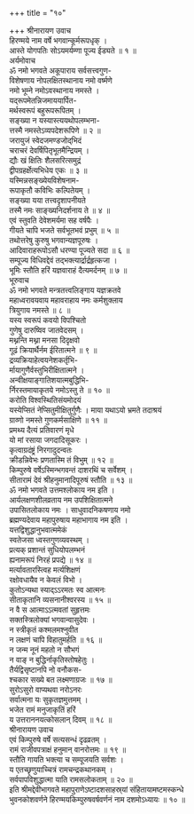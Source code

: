 +++
title = "१०"

+++
श्रीनारायण उवाच  
हिरण्मये नाम वर्षे भगवान्कूर्मरूपधृक् ।  
आस्ते योगपतिः सोऽयमर्यम्णा पूज्य ईड्यते ॥ १ ॥  
अर्यमोवाच  
ॐ नमो भगवते अकूपाराय सर्वसत्त्वगुण-  
विशेषणाय नोपलक्षितस्थानाय नमो वर्ष्मणे  
नमो भूम्ने नमोऽवस्थानाय नमस्ते ।  
यद्‌रूपमेतन्निजमाययार्पित-  
     मर्थस्वरूपं बहुरूपरूपितम् ।  
सङ्ख्या न यस्यास्त्ययथोपलम्भना-  
     त्तस्मै नमस्तेऽव्यपदेशरूपिणे ॥ २ ॥  
जरायुजं स्वेदजमण्डजोद्‌भिदं  
     चराचरं देवर्षिपितृभूतमैन्द्रियम् ।  
द्यौः खं क्षितिः शैलसरित्समुद्रं  
     द्वीपग्रहर्क्षेत्यभिधेय एकः ॥ ३ ॥  
यस्मिन्नसङ्ख्येयविशेषनाम-  
     रूपाकृतौ कविभिः कल्पितेयम् ।  
सङ्ख्या यया तत्त्वदृशापनीयते  
     तस्मै नमः साङ्ख्यनिदर्शनाय ते ॥ ४ ॥  
एवं स्तुवति देवेशमर्यमा सह वर्षपैः ।  
गीयते चापि भजते सर्वभूतभवं प्रभुम् ॥ ५ ॥  
तथोत्तरेषु कुरुषु भगवान्यज्ञपूरुषः ।  
आदिवाराहरूपोऽसौ धरण्या पूज्यते सदा ॥ ६ ॥  
सम्पूज्य विधिवद्देवं तद्भक्त्यार्द्रार्द्रहृत्कजा ।  
भूमिः स्तौति हरिं यज्ञवाराहं दैत्यमर्दनम् ॥ ७ ॥  
भूरुवाच  
ॐ नमो भगवते मन्त्रतत्त्वलिङ्गाय यज्ञक्रतवे  
महाध्वरावयवाय महावराहाय नमः कर्मशुक्लाय  
त्रियुगाय नमस्ते ॥ ८ ॥  
यस्य स्वरूपं कवयो विपश्चितो  
     गुणेषु दारुष्विव जातवेदसम् ।  
मथ्नन्ति मथ्ना मनसा दिदृक्षवो  
     गूढं क्रियार्थैर्नम ईरितात्मने ॥ ९ ॥  
द्रव्यक्रियाहेत्वयनेशकर्तृभि-  
     र्मायागुणैर्वस्तुभिरीक्षितात्मने ।  
अन्वीक्षयाङ्गातिशयात्मबुद्धिभि-  
     र्निरस्तमायाकृतये नमोऽस्तु ते ॥ १० ॥  
करोति विश्वस्थितिसंयमोदयं  
     यस्येप्सितं नेप्सितुमीक्षितुर्गुणैः ।
माया यथाऽयो भ्रमते तदाश्रयं  
     ग्राव्णो नमस्ते गुणकर्मसाक्षिणे ॥ ११ ॥  
प्रमथ्य दैत्यं प्रतिवारणं मृधे  
     यो मां रसाया जगदादिसूकरः ।  
कृत्वाग्रदंष्ट्रं निरगादुदन्वतः  
     क्रीडन्निवेभः प्रणतास्मि तं विभुम् ॥ १२ ॥  
किम्पुरुषे वर्षेऽस्मिन्भगवन्तं दाशरथिं च सर्वेशम् ।  
सीतारामं देवं श्रीहनुमानादिपूरुषं स्तौति ॥ १३ ॥  
ॐ नमो भगवते उत्तमश्लोकाय नम इति ।  
आर्यलक्षणशीलव्रताय नम उपशिक्षितात्मने  
उपासितलोकाय नमः । साधुवादनिकषणाय नमो  
ब्रह्मण्यदेवाय महापुरुषाय महाभागाय नम इति ।  
यत्तद्विशुद्धानुभवात्ममेकं  
     स्वतेजसा ध्वस्तगुणव्यवस्थम् ।  
प्रत्यक् प्रशान्तं सुधियोपलम्भनं  
     ह्यनामरूपं निरहं प्रपद्ये ॥ १४ ॥  
मर्त्यावतारस्त्विह मर्त्यशिक्षणं  
     रक्षोवधायैव न केवलं विभो ।  
कुतोऽन्यथा स्याद्ऽऽरमतः स्व आत्मनः  
     सीताकृतानि व्यसनानीश्वरस्य ॥ १५ ॥  
न वै स आत्माऽऽत्मवतां सुहृत्तमः  
     सक्तस्त्रिलोक्यां भगवान्वासुदेवः ।  
न स्त्रीकृतं कश्मलमश्नुवीत  
     न लक्षणं चापि विहातुमर्हति ॥ १६ ॥  
न जन्म नूनं महतो न सौभगं  
     न वाङ् न बुद्धिर्नाकृतिस्तोषहेतुः ।  
तैर्यद्विसृष्टानपि नो वनौकस-  
     श्चकार सख्ये बत लक्ष्मणाग्रजः ॥ १७ ॥  
सुरोऽसुरो वाप्यथवा नरोऽनरः  
     सर्वात्मना यः सुकृतज्ञमुत्तमम् ।  
भजेत रामं मनुजाकृतिं हरिं  
     य उत्तराननयत्कोसलान् दिवम् ॥ १८ ॥  
श्रीनारायण उवाच  
एवं किम्पुरुषे वर्षे सत्यसन्धं दृढव्रतम् ।  
रामं राजीवपत्राक्षं हनुमान् वानरोत्तमः ॥ १९ ॥  
स्तौति गायति भक्त्या च सम्पूजयति सर्वशः ।  
य एतच्छृणुयाच्चित्रं रामचन्द्रकथानकम् ।  
सर्वपापविशुद्धात्मा याति रामसलोकताम् ॥ २० ॥  
इति श्रीमद्देवीभागवते महापुराणेऽष्टादशसाहस्र्यां संहितायामष्टमस्कन्धे  
भुवनकोशवर्णने हिरण्मयकिम्पुरुषवर्षवर्णनं नाम दशमोऽध्यायः ॥ १० ॥
